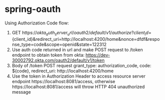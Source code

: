 # spring-oauth


Using Authorization Code flow:

1. GET https://${okta_auth_server_url}/oauth2/default/v1/authorize?client_id=${client_id}&redirect_uri=http://localhost:4200/home&nonce=dfdf&response_type=code&scope=openid&state=122312 
2. Use auth code returned in url and make POST request to /token endpoint to obtain token from okta: https://dev-30002792.okta.com/oauth2/default/v1/token
3. Body of /token POST request grant_type: authorization_code, code: ${code}, redirect_uri: http://localhost:4200/home
4. Use the token in Authorization Header to access resource server endpoint https://localhost:8081/access, otherwise https://localhost:8081/access will throw HTTP 404 unauthorized message

